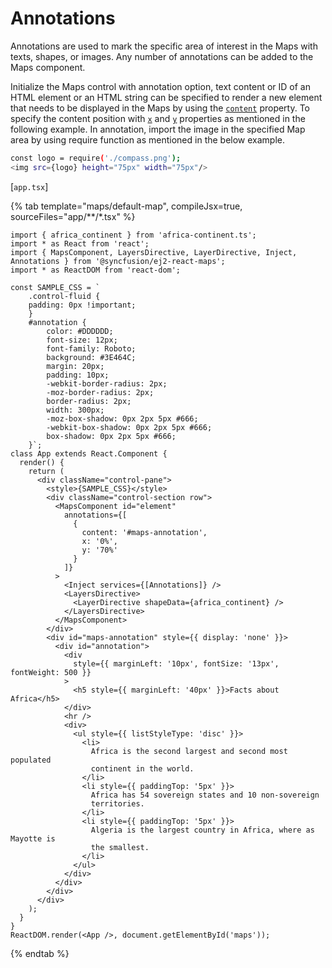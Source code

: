 # Annotations

Annotations are used to mark the specific area of interest in the Maps with texts, shapes, or images. Any number of annotations can be added to the Maps component.

Initialize the Maps control with annotation option, text content or ID of an HTML element or an HTML string can be specified to render a new element that needs to be displayed in the Maps by using the [`content`](../api/maps/annotationModel/#content) property. To specify the content position with [`x`](../api/maps/annotationModel/#x) and [`y`](../api/maps/annotationModel/#y) properties as mentioned in the following example. In annotation, import the image in the specified Map area by using require function as mentioned in the below example.

```sh
const logo = require('./compass.png');
<img src={logo} height="75px" width="75px"/>
```

[`app.tsx`]

{% tab template="maps/default-map", compileJsx=true, sourceFiles="app/**/*.tsx" %}

```tsx
import { africa_continent } from 'africa-continent.ts';
import * as React from 'react';
import { MapsComponent, LayersDirective, LayerDirective, Inject, Annotations } from '@syncfusion/ej2-react-maps';
import * as ReactDOM from 'react-dom';

const SAMPLE_CSS = `
    .control-fluid {
    padding: 0px !important;
    }
    #annotation {
        color: #DDDDDD;
        font-size: 12px;
        font-family: Roboto;
        background: #3E464C;
        margin: 20px;
        padding: 10px;
        -webkit-border-radius: 2px;
        -moz-border-radius: 2px;
        border-radius: 2px;
        width: 300px;
        -moz-box-shadow: 0px 2px 5px #666;
        -webkit-box-shadow: 0px 2px 5px #666;
        box-shadow: 0px 2px 5px #666;
    }`;
class App extends React.Component {
  render() {
    return (
      <div className="control-pane">
        <style>{SAMPLE_CSS}</style>
        <div className="control-section row">
          <MapsComponent id="element"
            annotations={[
              {
                content: '#maps-annotation',
                x: '0%',
                y: '70%'
              }
            ]}
          >
            <Inject services={[Annotations]} />
            <LayersDirective>
              <LayerDirective shapeData={africa_continent} />
            </LayersDirective>
          </MapsComponent>
        </div>
        <div id="maps-annotation" style={{ display: 'none' }}>
          <div id="annotation">
            <div
              style={{ marginLeft: '10px', fontSize: '13px', fontWeight: 500 }}
            >
              <h5 style={{ marginLeft: '40px' }}>Facts about Africa</h5>
            </div>
            <hr />
            <div>
              <ul style={{ listStyleType: 'disc' }}>
                <li>
                  Africa is the second largest and second most populated
                  continent in the world.
                </li>
                <li style={{ paddingTop: '5px' }}>
                  Africa has 54 sovereign states and 10 non-sovereign
                  territories.
                </li>
                <li style={{ paddingTop: '5px' }}>
                  Algeria is the largest country in Africa, where as Mayotte is
                  the smallest.
                </li>
              </ul>
            </div>
          </div>
        </div>
      </div>
    );
  }
}
ReactDOM.render(<App />, document.getElementById('maps'));

```

{% endtab %}